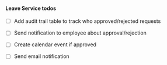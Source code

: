 #### Leave Service todos

- [ ] Add audit trail table to track who approved/rejected requests
- [ ] Send notification to employee about approval/rejection
- [ ] Create calendar event if approved
- [ ] Send email notification

